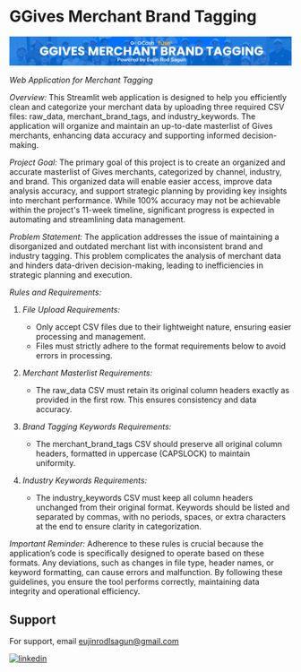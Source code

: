 # GGives Merchant Brand Tagging
![Banner](https://github.com/seijidavinci/ggives-data-cleaning-sys/blob/main/assets/GGIVES-BANNER.png?raw=true)

*Web Application for Merchant Tagging*

*Overview:*
This Streamlit web application is designed to help you efficiently clean and categorize your merchant data by uploading three required CSV files: raw_data, merchant_brand_tags, and industry_keywords. The application will organize and maintain an up-to-date masterlist of Gives merchants, enhancing data accuracy and supporting informed decision-making.

*Project Goal:*
The primary goal of this project is to create an organized and accurate masterlist of Gives merchants, categorized by channel, industry, and brand. This organized data will enable easier access, improve data analysis accuracy, and support strategic planning by providing key insights into merchant performance. While 100% accuracy may not be achievable within the project's 11-week timeline, significant progress is expected in automating and streamlining data management.

*Problem Statement:*
The application addresses the issue of maintaining a disorganized and outdated merchant list with inconsistent brand and industry tagging. This problem complicates the analysis of merchant data and hinders data-driven decision-making, leading to inefficiencies in strategic planning and execution.

*Rules and Requirements:*
1. *File Upload Requirements:* 
   - Only accept CSV files due to their lightweight nature, ensuring easier processing and management.
   - Files must strictly adhere to the format requirements below to avoid errors in processing.

2. *Merchant Masterlist Requirements:*
   - The raw_data CSV must retain its original column headers exactly as provided in the first row. This ensures consistency and data accuracy.

3. *Brand Tagging Keywords Requirements:*
   - The merchant_brand_tags CSV should preserve all original column headers, formatted in uppercase (CAPSLOCK) to maintain uniformity.

4. *Industry Keywords Requirements:*
   - The industry_keywords CSV must keep all column headers unchanged from their original format. Keywords should be listed and separated by commas, with no periods, spaces, or extra characters at the end to ensure clarity in categorization.

*Important Reminder:*
Adherence to these rules is crucial because the application’s code is specifically designed to operate based on these formats. Any deviations, such as changes in file type, header names, or keyword formatting, can cause errors and malfunction. By following these guidelines, you ensure the tool performs correctly, maintaining data integrity and operational efficiency.

## Support
For support, email eujinrodlsagun@gmail.com

[![linkedin](https://img.shields.io/badge/linkedin-0A66C2?style=for-the-badge&logo=linkedin&logoColor=white)](https://www.linkedin.com/in/eujinrodsagun/)
